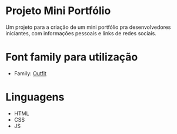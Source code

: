 # Projeto Mini Portfólio

Um projeto para a criação de um mini portfólio pra desenvolvedores iniciantes, com informações pessoais e links de redes sociais.

#

# Font family para utilização

- Family: [Outfit](https://fonts.googleapis.com/css2?family=Outfit)

# Linguagens

- HTML
- CSS
- JS
